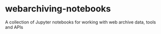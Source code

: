 # webarchiving-notebooks
A collection of Jupyter notebooks for working with web archive data, tools and APIs
